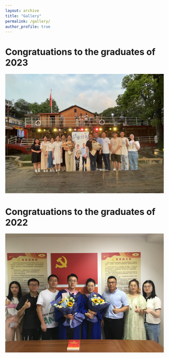 ```yaml
---
layout: archive
title: "Gallery"
permalink: /gallery/
author_profile: true
---
```



# Congratuations to the graduates of 2023

<img src='/images/gallery/Graduation_2023.jpg'> 

# Congratuations to the graduates of 2022

<img src='/images/gallery/Graduation_2022.jpg'> 

